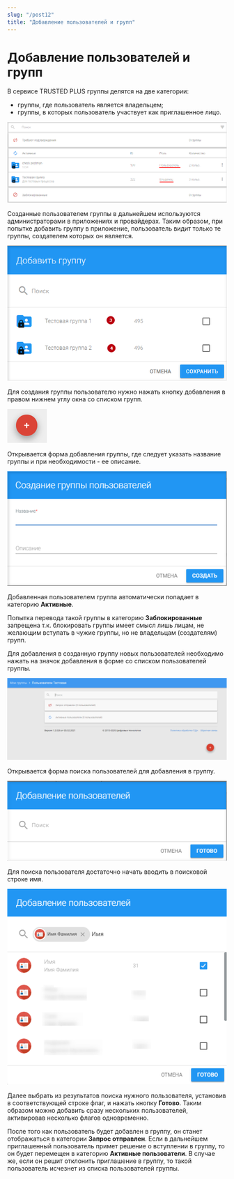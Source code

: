 ```yaml
---
slug: "/post12"
title: "Добавление пользователей и групп"
---
```


# Добавление пользователей и групп

В сервисе TRUSTED PLUS группы делятся на две категории: 
- группы, где пользователь является владельцем;
- группы, в которых пользователь участвует как приглашенное лицо.

![user-admin-and-user.png](./images/user-admin-and-user.png "Список групп, где пользователь является  владельцем или приглашенным участником")

Созданные пользователем группы в дальнейшем используются  администраторами в приложениях и провайдерах. Таким образом, при попытке добавить группу в приложение, пользователь видит только те группы, создателем которых он является. 

![groups-for-select.png](./images/groups-for-select.png "Список групп, доступных для выбора  при добавлении их в приложение")

Для создания группы пользователю нужно нажать кнопку добавления в правом нижнем углу окна со списком групп. 

![add-app-button.png](./images/add-app-button.png "Кнопка создания группы")

Открывается форма добавления группы, где следует указать название группы и при необходимости - ее описание.

![add-group.png](./images/add-group.png "Форма создания группы")

Добавленная пользователем группа автоматически попадает в категорию **Активные**. 

Попытка перевода такой группы в категорию **Заблокированные** запрещена т.к. блокировать группы имеет смысл лишь лицам, не желающим вступать в чужие группы, но не владельцам (создателям) групп.

Для добавления в созданную группу новых пользователей необходимо нажать на значок добавления в форме со списком пользователей группы.

![add-users-button.png](./images/add-users-button.png "Список пользователей группы с кнопкой добаления")

Открывается форма поиска пользователей для добавления в группу. 

![add-users.png](./images/add-users.png "Форма поиска пользователей для добавления в группу")

Для поиска пользователя достаточно начать вводить в поисковой строке имя.

![select-users.png](./images/select-users.png "Форма добавления пользователей c результатами поиска")

Далее выбрать из результатов поиска нужного пользователя, установив в соответствующей строке флаг, и нажать кнопку **Готово**. Таким образом можно добавить сразу нескольких пользователей, активировав несколько флагов одновременно.

После того как пользователь будет добавлен в группу, он станет отображаться в категории **Запрос отправлен**. Если в дальнейшем приглашенный пользователь примет решение о вступлении в группу, то он будет перемещен в категорию **Активные пользователи**. В случае же, если он решит отклонить приглашение в группу, то такой пользователь исчезнет из списка пользователей группы.
